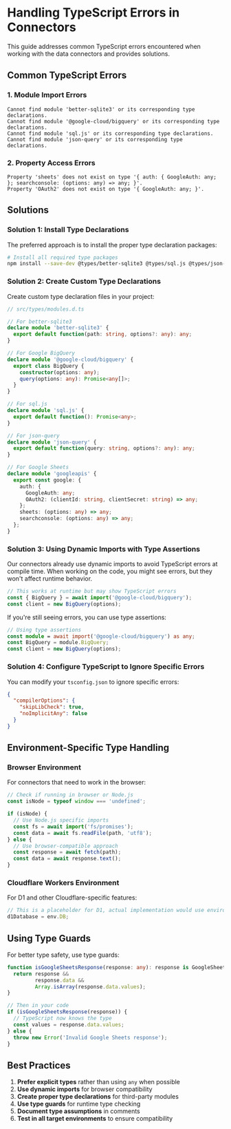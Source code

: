 # Handling TypeScript Errors in Connectors

This guide addresses common TypeScript errors encountered when working with the data connectors and provides solutions.

## Common TypeScript Errors

### 1. Module Import Errors

```
Cannot find module 'better-sqlite3' or its corresponding type declarations.
Cannot find module '@google-cloud/bigquery' or its corresponding type declarations.
Cannot find module 'sql.js' or its corresponding type declarations.
Cannot find module 'json-query' or its corresponding type declarations.
```

### 2. Property Access Errors

```
Property 'sheets' does not exist on type '{ auth: { GoogleAuth: any; }; searchconsole: (options: any) => any; }'.
Property 'OAuth2' does not exist on type '{ GoogleAuth: any; }'.
```

## Solutions

### Solution 1: Install Type Declarations

The preferred approach is to install the proper type declaration packages:

```bash
# Install all required type packages
npm install --save-dev @types/better-sqlite3 @types/sql.js @types/json-query @types/googleapis
```

### Solution 2: Create Custom Type Declarations

Create custom type declaration files in your project:

```typescript
// src/types/modules.d.ts

// For better-sqlite3
declare module 'better-sqlite3' {
  export default function(path: string, options?: any): any;
}

// For Google BigQuery
declare module '@google-cloud/bigquery' {
  export class BigQuery {
    constructor(options: any);
    query(options: any): Promise<any[]>;
  }
}

// For sql.js
declare module 'sql.js' {
  export default function(): Promise<any>;
}

// For json-query
declare module 'json-query' {
  export default function(query: string, options?: any): any;
}

// For Google Sheets
declare module 'googleapis' {
  export const google: {
    auth: {
      GoogleAuth: any;
      OAuth2: (clientId: string, clientSecret: string) => any;
    };
    sheets: (options: any) => any;
    searchconsole: (options: any) => any;
  };
}
```

### Solution 3: Using Dynamic Imports with Type Assertions

Our connectors already use dynamic imports to avoid TypeScript errors at compile time. When working on the code, you might see errors, but they won't affect runtime behavior.

```typescript
// This works at runtime but may show TypeScript errors
const { BigQuery } = await import('@google-cloud/bigquery');
const client = new BigQuery(options);
```

If you're still seeing errors, you can use type assertions:

```typescript
// Using type assertions
const module = await import('@google-cloud/bigquery') as any;
const BigQuery = module.BigQuery;
const client = new BigQuery(options);
```

### Solution 4: Configure TypeScript to Ignore Specific Errors

You can modify your `tsconfig.json` to ignore specific errors:

```json
{
  "compilerOptions": {
    "skipLibCheck": true,
    "noImplicitAny": false
  }
}
```

## Environment-Specific Type Handling

### Browser Environment

For connectors that need to work in the browser:

```typescript
// Check if running in browser or Node.js
const isNode = typeof window === 'undefined';

if (isNode) {
  // Use Node.js specific imports
  const fs = await import('fs/promises');
  const data = await fs.readFile(path, 'utf8');
} else {
  // Use browser-compatible approach
  const response = await fetch(path);
  const data = await response.text();
}
```

### Cloudflare Workers Environment

For D1 and other Cloudflare-specific features:

```typescript
// This is a placeholder for D1, actual implementation would use environment bindings
d1Database = env.DB;
```

## Using Type Guards

For better type safety, use type guards:

```typescript
function isGoogleSheetsResponse(response: any): response is GoogleSheetsResponse {
  return response && 
         response.data && 
         Array.isArray(response.data.values);
}

// Then in your code
if (isGoogleSheetsResponse(response)) {
  // TypeScript now knows the type
  const values = response.data.values;
} else {
  throw new Error('Invalid Google Sheets response');
}
```

## Best Practices

1. **Prefer explicit types** rather than using `any` when possible
2. **Use dynamic imports** for browser compatibility
3. **Create proper type declarations** for third-party modules
4. **Use type guards** for runtime type checking
5. **Document type assumptions** in comments
6. **Test in all target environments** to ensure compatibility 